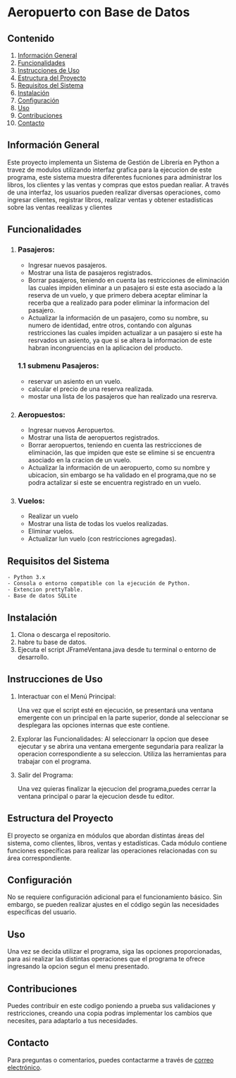 # Aeropuerto con Base de Datos

## Contenido

1. [Información General](#información-general)
2. [Funcionalidades](#funcionalidades)
3. [Instrucciones de Uso](#instrucciones-de-uso)
4. [Estructura del Proyecto](#estructura-del-proyecto)
5. [Requisitos del Sistema](#requisitos-del-sistema)
6. [Instalación](#instalación)
7. [Configuración](#configuración)
8. [Uso](#uso)
9. [Contribuciones](#contribuciones)
10. [Contacto](#contacto)

## Información General

Este proyecto implementa un Sistema de Gestión de Librería en Python a travez de modulos utilizando interfaz grafica para la ejecucion de este programa, este sistema muestra diferentes fucniones para administrar los libros, los clientes y las ventas y compras que estos puedan realiar. A través de una interfaz, los usuarios pueden realizar diversas operaciones, como ingresar clientes, registrar libros, realizar ventas y obtener estadísticas sobre las ventas reealizas y clientes

## Funcionalidades

1. ### Pasajeros:

    - Ingresar nuevos pasajeros.
    - Mostrar una lista de pasajeros registrados.
    - Borrar pasajeros, teniendo en cuenta las restricciones de eliminación las cuales impiden eliminar a un pasajero si este esta asociado a la reserva de un vuelo, y que primero debera   aceptar eliminar la recerba que a realizado para poder eliminar la informacion del pasajero.
    - Actualizar la información de un pasajero, como su nombre, su numero de identidad, entre otros, contando con algunas restricciones las cuales impiden actualizar a un pasajero si este ha resrvados un asiento, ya que si se altera la informacion de este habran incongruencias en la aplicacion del producto.
    ### 1.1 submenu Pasajeros: 
    - reservar un asiento en un vuelo.
    - calcular el precio de una reserva realizada.
    - mostar una lista de los pasajeros que han realizado una resrerva.

2. ### Aeropuestos:

    - Ingresar nuevos Aeropuertos.
    - Mostrar una lista de aeropuertos registrados.
    - Borrar aeropuertos, teniendo en cuenta las restricciones de eliminación, las que impiden que este se elimine si se encuentra asociado en la cracion de un vuelo.
    - Actualizar la información de un aeropuerto, como su nombre y ubicacion, sin embargo se ha validado en el programa,que no se podra actalizar si este se encuentra registrado en un vuelo.

3. ### Vuelos:

    - Realizar un vuelo
    - Mostrar una lista de todas los vuelos realizadas.
    - Eliminar vuelos.
    - Actualizar lun vuelo (con restricciones agregadas).



## Requisitos del Sistema

    - Python 3.x
    - Consola o entorno compatible con la ejecución de Python.
    - Extencion prettyTable.
    - Base de datos SQLite

## Instalación
1. Clona o descarga el repositorio.
2. habre tu base de datos.
3. Ejecuta el script JFrameVentana.java desde tu terminal o entorno de desarrollo.


## Instrucciones de Uso
1. Interactuar con el Menú Principal:

    Una vez que el script esté en ejecución, se presentará una ventana emergente con un principal en la parte superior, donde al seleccionar se desplegara las opciones internas que este contiene.

2. Explorar las Funcionalidades:
    Al seleccionarr  la opcion que desee ejecutar y se abrira una ventana emergente segundaria para realizar la operacion correspondiente a su seleccion. Utiliza las herramientas para trabajar con el programa.


3. Salir del Programa:

    Una vez quieras finalizar la ejecucion del programa,puedes cerrar la ventana principal o parar la ejecucion desde tu editor.

## Estructura del Proyecto

El proyecto se organiza en módulos que abordan distintas áreas del sistema, como clientes, libros, ventas y estadísticas. Cada módulo contiene funciones específicas para realizar las operaciones relacionadas con su área correspondiente.


## Configuración

No se requiere configuración adicional para el funcionamiento básico. Sin embargo, se pueden realizar ajustes en el código según las necesidades específicas del usuario.

## Uso

Una vez se decida utilizar el programa, siga las opciones proporcionadas, para asi realizar las distintas operaciones que el programa te ofrece ingresando la opcion segun el menu presentado.

## Contribuciones

Puedes contribuir en este codigo poniendo a prueba sus validaciones y restricciones, creando una copia podras implementar los cambios que necesites, para adaptarlo a tus necesidades.


## Contacto

Para preguntas o comentarios, puedes contactarme a través de [correo electrónico](alanisdeavilat@gmail.com).
